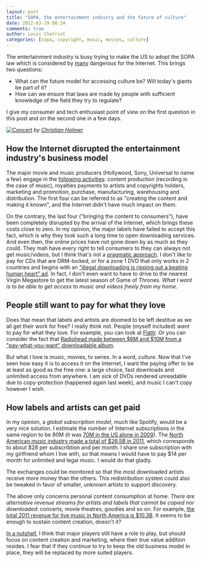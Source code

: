 ```yaml
---
layout: post
title: "SOPA, the entertainment industry and the future of culture"
date: 2012-03-29 08:24
comments: true
author: Louis Chatriot
categories: [sopa, copyright, music, movies, culture]
---
```


The entertainment industry is busy trying to make the US to adopt the SOPA
law which is considered by [many](http://www.guardian.co.uk/technology/2012/jan/18/sopa-wikipedia-blackout-google-reddit "many") dangerous for the Internet. This brings two questions:

* What can the future model for accessing culture be? Will today's
  giants be part of it?
* How can we ensure that laws are made by people with sufficient
  knowledge of the field they try to regulate?

I give my consumer and tech enthusiast point of view on the first question in this post and on the second one in a few
days.


[![Concert](http://farm3.staticflickr.com/2608/3697785107_579dac8a0f_n.jpg)](http://www.flickr.com/photos/27539822@N05/3697785107/)
*by [Christian Holmer](http://www.christianholmer.com/ "Author")*  


## How the Internet disrupted the entertainment industry's business model
The major movie and music producers (Hollywood, Sony, Universal to name a few) engage in the [following activities](http://musicfacts2.wordpress.com/2010/06/25/15-analysis-of-the-cost-structure/): content production (recording in the case of music), royalties payments to artists and copyrights holders,  marketing and promotion, purchase, manufacturing, warehousing and distribution. The first four can be referred to as "creating the content and making it known", and the Internet didn't have much impact on them.  

On the contrary, the last four ("bringing the content to consumers"), have been completely disrupted by the arrival of the Internet, which brings these costs close to zero. In my opinion, the major labels have failed to accept this fact, which is why they took such a long time to open downloading services. And even then, the online prices have not gone down by as much as they could. They mah have every right to tell consumers to they can always not get music/videos, but I think that's not a [pragmatic approach](http://www.marco.org/2012/02/25/right-vs-pragmatic "pragmatic"). I don't like to pay for CDs that are DRM-locked, or for a zone 1 DVD that only works in 2 countries and begins with an ["illegal downloading is ripping out a beating human heart" ad](http://www.youtube.com/watch?v=OWPfcEOr2Yg "Bender piracy warning"). In fact, I don't even want to have to drive to the nearest Virgin Megastore to get the latest season of Game of Thrones. *What I want is to be able to get access to music and videos freely from my home*.


## People still want to pay for what they love
Does that mean that labels and artists are doomed to be left destitue as we all get their work for free? I really think not. People (myself included) *want* to pay for what they love. For example, you can look at [Flattr](http://flattr.com/  "Flattr"). Or you can consider the fact that [Radiohead made between $6M and $10M from a
"pay-what-you-want" downloadable album](http://www.wired.com/listening_post/2007/10/estimates-radio/ "Radiohead").  

But what I love is music, movies, tv series. In a word, *culture*. Now that I've seen how easy it is to access it on the Internet, I want the paying offer to be at least as good as the free one: a large choice, fast downloads and unlimited access from anywhere. I am sick of DVDs rendered unreadable due to copy-protection (happened again last week), and music I can't copy however I wish.  


## How labels and artists can get paid
In my opinion, a *global subscription model*, much like Spotify, would be a very nice solution. I estimate the number of Internet subscriptions in the same region to be 80M (it was [70M in the US alone in 2009](http://www.internetworldstats.com/am/us.htm)). The [North American music industry made a total of $26.5B in 2011](http://grabstats.com/statmain.asp?StatID=74), which corresponds to about $28 per subscribtion and per month. I share one subscription with my girlfriend whom I live with, so that means I would have to pay $14 per month for unlimited and legal music. I would do that gladly.  

The exchanges could be
monitored so that the most downloaded artists receive more money than
the others. This redistribution system could also be tweaked in favor of smaller, unknown artists to support discovery.  

The above only concerns personal content consumption at home. *There
are alternative revenue streams for artists and labels that cannot be copied nor downloaded*: concerts, movie theatres, goodies and so on. For example, [the total 2011 revenue for live music in North America is $10.3B](http://grabstats.com/statmain.asp?StatID=73). It seems to be enough to sustain content creation, doesn't it?

[In a nutshell](http://needforair.com/blog/2012/03/26/we-are-all-nutcrackers/), I think that major players still have a role to play, but should focus on content creation and marketing, where their true value addition resides. I fear that if they continue to try to keep the old business model in place, they will be replaced by more suited players.